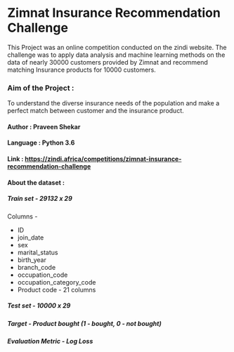 
# Zimnat Insurance Recommendation Challenge

This Project was an online competition conducted on the zindi website. The challenge was to apply data analysis and machine learning methods on the data of nearly 30000 customers provided by Zimnat and recommend matching Insurance products for 10000 customers.

### Aim of the Project : 

To understand the diverse insurance needs of the population and make a perfect match between customer and the insurance product.

#### Author : Praveen Shekar

#### Language : Python 3.6

#### Link : https://zindi.africa/competitions/zimnat-insurance-recommendation-challenge

#### About the dataset :

##### Train set - 29132 x 29

Columns -

- ID
- join_date
- sex
- marital_status
- birth_year
- branch_code
- occupation_code
- occupation_category_code
- Product code - 21 columns

##### Test set - 10000 x 29

##### Target - Product bought (1 - bought, 0 - not bought)

##### Evaluation Metric - Log Loss